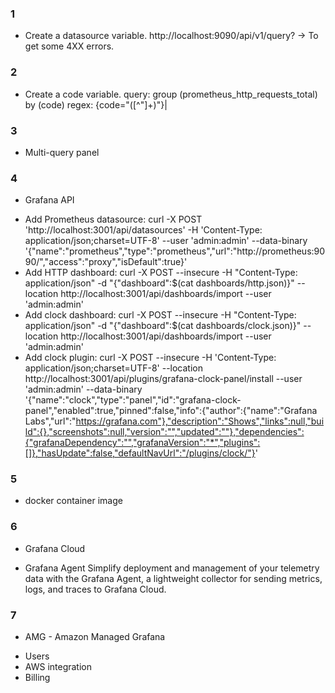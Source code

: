 ### 1
* Create a datasource variable.
http://localhost:9090/api/v1/query?     -> To get some 4XX errors.


### 2
* Create a code variable.
query: group (prometheus_http_requests_total) by (code)
regex: {code="([^"]+)"\}|

### 3
* Multi-query panel

### 4
* Grafana API
- Add Prometheus datasource: curl -X POST 'http://localhost:3001/api/datasources' -H 'Content-Type: application/json;charset=UTF-8' --user 'admin:admin' --data-binary '{"name":"prometheus","type":"prometheus","url":"http://prometheus:9090/","access":"proxy","isDefault":true}'
- Add HTTP dashboard: curl -X POST --insecure -H "Content-Type: application/json" -d "{\"dashboard\":$(cat dashboards/http.json)}" --location http://localhost:3001/api/dashboards/import --user 'admin:admin'
- Add clock dashboard: curl -X POST --insecure -H "Content-Type: application/json" -d "{\"dashboard\":$(cat dashboards/clock.json)}" --location http://localhost:3001/api/dashboards/import --user 'admin:admin'
- Add clock plugin: curl -X POST --insecure -H 'Content-Type: application/json;charset=UTF-8' --location http://localhost:3001/api/plugins/grafana-clock-panel/install --user 'admin:admin' --data-binary '{"name":"clock","type":"panel","id":"grafana-clock-panel","enabled":true,"pinned":false,"info":{"author":{"name":"Grafana Labs","url":"https://grafana.com"},"description":"Shows","links":null,"build":{},"screenshots":null,"version":"","updated":""},"dependencies":{"grafanaDependency":"","grafanaVersion":"*","plugins":[]},"hasUpdate":false,"defaultNavUrl":"/plugins/clock/"}'

### 5
* docker container image

### 6
* Grafana Cloud

- Grafana Agent
Simplify deployment and management of your telemetry data with the Grafana Agent, a lightweight collector for sending metrics, logs, and traces to Grafana Cloud.

### 7
* AMG - Amazon Managed Grafana
- Users
- AWS integration
- Billing